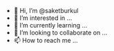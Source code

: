 - 👋 Hi, I’m @saketburkul
- 👀 I’m interested in ...
- 🌱 I’m currently learning ...
- 💞️ I’m looking to collaborate on ...
- 📫 How to reach me ...

<!---
saketburkul/saketburkul is a ✨ special ✨ repository because its `README.md` (this file) appears on your GitHub profile.
You can click the Preview link to take a look at your changes.
--->
